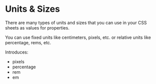 # Units & Sizes

There are many types of units and sizes that you can use in your CSS sheets as values for properties.

You can use fixed units like centimeters, pixels, etc. or relative units like percentage, rems, etc.

Introduces:
* pixels
* percentage
* rem
* em